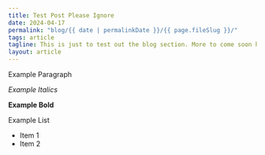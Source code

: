 ```yaml
---
title: Test Post Please Ignore
date: 2024-04-17
permalink: "blog/{{ date | permalinkDate }}/{{ page.fileSlug }}/"
tags: article
tagline: This is just to test out the blog section. More to come soon hopefully!
layout: article
---
```


Example Paragraph

*Example Italics*

**Example Bold**

Example List
- Item 1
- Item 2
